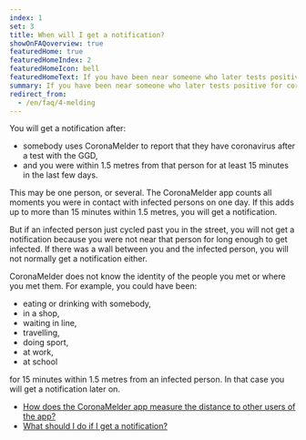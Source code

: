 ```yaml
---
index: 1
set: 3
title: When will I get a notification?
showOnFAQoverview: true
featuredHome: true
featuredHomeIndex: 2
featuredHomeIcon: bell
featuredHomeText: If you have been near someone who later tests positive for coronavirus since you were near them, you will get a notification.
summary: If you have been near someone who later tests positive for coronavirus since you were near them, you will get a notification.
redirect_from: 
  - /en/faq/4-melding
---
```

You will get a notification after:

- somebody uses CoronaMelder to report that they have coronavirus after a test with the GGD,
- and you were within 1.5 metres from that person for at least 15 minutes in the last few days.

This may be one person, or several. The CoronaMelder app counts all moments you were in contact with infected persons on one day. If this adds up to more than 15 minutes within 1.5 metres, you will get a notification.

But if an infected person just cycled past you in the street, you will not get a notification because you were not near that person for long enough to get infected. If there was a wall between you and the infected person, you will not normally get a notification either.

CoronaMelder does not know the identity of the people you met or where you met them. For example, you could have been:

- eating or drinking with somebody,
- in a shop,
- waiting in line,
- travelling,
- doing sport,
- at work,
- at school

for 15 minutes within 1.5 metres from an infected person. In that case you will get a notification later on.


- <a href="/{{page.lang}}/faq/2-1-hoe-meet-coronamelder-de-afstand" lang="en" hreflang="en">How does the CoronaMelder app measure the distance to other users of the app?</a> 
- <a href="/{{page.lang}}/faq/1-5-wat-moet-ik-doen-als-ik-een-melding-krijg" lang="en" hreflang="en">What should I do if I get a notification?</a>
